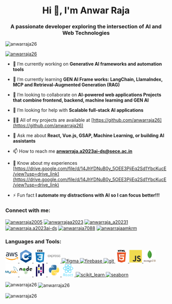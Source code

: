 <h1 align="center">Hi 👋, I'm Anwar Raja</h1>
<h3 align="center">A passionate developer exploring the intersection of AI and Web Technologies</h3>

<p align="left"> <img src="https://komarev.com/ghpvc/?username=anwarraja26&label=Profile%20views&color=0e75b6&style=flat" alt="anwarraja26" /> </p>

<p align="left"> <a href="https://github.com/ryo-ma/github-profile-trophy"><img src="https://github-profile-trophy.vercel.app/?username=anwarraja26" alt="anwarraja26" /></a> </p>

- 🔭 I’m currently working on **Generative AI frameworks and automation tools**

- 🌱 I’m currently learning **GEN AI Frame works: LangChain, LlamaIndex, MCP and Retrieval-Augmented Generation (RAG)**

- 👯 I’m looking to collaborate on **AI-powered web applications Projects that combine frontend, backend, machine learning and GEN AI**

- 🤝 I’m looking for help with **Scalable full-stack AI applications**

- 👨‍💻 All of my projects are available at [https://github.com/anwarraja26](https://github.com/anwarraja26)

- 💬 Ask me about **React, Vue.js, GSAP, Machine Learning, or building AI assistants**

- 📫 How to reach me **anwarraja.a2023ai-ds@sece.ac.in**

- 📄 Know about my experiences [https://drive.google.com/file/d/14JhYDNuB0y_5OEE3PjiEq2Sd1YbcKucE/view?usp=drive_link](https://drive.google.com/file/d/14JhYDNuB0y_5OEE3PjiEq2Sd1YbcKucE/view?usp=drive_link)

- ⚡ Fun fact **I automate my distractions with AI so I can focus better!!!**

<h3 align="left">Connect with me:</h3>
<p align="left">
<a href="https://linkedin.com/in/anwarraja2005" target="blank"><img align="center" src="https://raw.githubusercontent.com/rahuldkjain/github-profile-readme-generator/master/src/images/icons/Social/linked-in-alt.svg" alt="anwarraja2005" height="30" width="40" /></a>
<a href="https://www.codechef.com/users/anwarrajaa2023" target="blank"><img align="center" src="https://cdn.jsdelivr.net/npm/simple-icons@3.1.0/icons/codechef.svg" alt="anwarrajaa2023" height="30" width="40" /></a>
<a href="https://www.hackerrank.com/anwarraja_a20231" target="blank"><img align="center" src="https://raw.githubusercontent.com/rahuldkjain/github-profile-readme-generator/master/src/images/icons/Social/hackerrank.svg" alt="anwarraja_a20231" height="30" width="40" /></a>
<a href="https://codeforces.com/profile/anwarraja.a2023ai-ds" target="blank"><img align="center" src="https://raw.githubusercontent.com/rahuldkjain/github-profile-readme-generator/master/src/images/icons/Social/codeforces.svg" alt="anwarraja.a2023ai-ds" height="30" width="40" /></a>
<a href="https://www.leetcode.com/anwarraja7088" target="blank"><img align="center" src="https://raw.githubusercontent.com/rahuldkjain/github-profile-readme-generator/master/src/images/icons/Social/leet-code.svg" alt="anwarraja7088" height="30" width="40" /></a>
<a href="https://auth.geeksforgeeks.org/user/anwarrajaamkrm" target="blank"><img align="center" src="https://raw.githubusercontent.com/rahuldkjain/github-profile-readme-generator/master/src/images/icons/Social/geeks-for-geeks.svg" alt="anwarrajaamkrm" height="30" width="40" /></a>
</p>

<h3 align="left">Languages and Tools:</h3>
<p align="left"> <a href="https://aws.amazon.com" target="_blank" rel="noreferrer"> <img src="https://raw.githubusercontent.com/devicons/devicon/master/icons/amazonwebservices/amazonwebservices-original-wordmark.svg" alt="aws" width="40" height="40"/> </a> <a href="https://www.w3schools.com/cpp/" target="_blank" rel="noreferrer"> <img src="https://raw.githubusercontent.com/devicons/devicon/master/icons/cplusplus/cplusplus-original.svg" alt="cplusplus" width="40" height="40"/> </a> <a href="https://www.w3schools.com/css/" target="_blank" rel="noreferrer"> <img src="https://raw.githubusercontent.com/devicons/devicon/master/icons/css3/css3-original-wordmark.svg" alt="css3" width="40" height="40"/> </a> <a href="https://expressjs.com" target="_blank" rel="noreferrer"> <img src="https://raw.githubusercontent.com/devicons/devicon/master/icons/express/express-original-wordmark.svg" alt="express" width="40" height="40"/> </a> <a href="https://www.figma.com/" target="_blank" rel="noreferrer"> <img src="https://www.vectorlogo.zone/logos/figma/figma-icon.svg" alt="figma" width="40" height="40"/> </a> <a href="https://firebase.google.com/" target="_blank" rel="noreferrer"> <img src="https://www.vectorlogo.zone/logos/firebase/firebase-icon.svg" alt="firebase" width="40" height="40"/> </a> <a href="https://git-scm.com/" target="_blank" rel="noreferrer"> <img src="https://www.vectorlogo.zone/logos/git-scm/git-scm-icon.svg" alt="git" width="40" height="40"/> </a> <a href="https://www.w3.org/html/" target="_blank" rel="noreferrer"> <img src="https://raw.githubusercontent.com/devicons/devicon/master/icons/html5/html5-original-wordmark.svg" alt="html5" width="40" height="40"/> </a> <a href="https://developer.mozilla.org/en-US/docs/Web/JavaScript" target="_blank" rel="noreferrer"> <img src="https://raw.githubusercontent.com/devicons/devicon/master/icons/javascript/javascript-original.svg" alt="javascript" width="40" height="40"/> </a> <a href="https://www.mongodb.com/" target="_blank" rel="noreferrer"> <img src="https://raw.githubusercontent.com/devicons/devicon/master/icons/mongodb/mongodb-original-wordmark.svg" alt="mongodb" width="40" height="40"/> </a> <a href="https://www.mysql.com/" target="_blank" rel="noreferrer"> <img src="https://raw.githubusercontent.com/devicons/devicon/master/icons/mysql/mysql-original-wordmark.svg" alt="mysql" width="40" height="40"/> </a> <a href="https://nodejs.org" target="_blank" rel="noreferrer"> <img src="https://raw.githubusercontent.com/devicons/devicon/master/icons/nodejs/nodejs-original-wordmark.svg" alt="nodejs" width="40" height="40"/> </a> <a href="https://pandas.pydata.org/" target="_blank" rel="noreferrer"> <img src="https://raw.githubusercontent.com/devicons/devicon/2ae2a900d2f041da66e950e4d48052658d850630/icons/pandas/pandas-original.svg" alt="pandas" width="40" height="40"/> </a> <a href="https://www.python.org" target="_blank" rel="noreferrer"> <img src="https://raw.githubusercontent.com/devicons/devicon/master/icons/python/python-original.svg" alt="python" width="40" height="40"/> </a> <a href="https://reactjs.org/" target="_blank" rel="noreferrer"> <img src="https://raw.githubusercontent.com/devicons/devicon/master/icons/react/react-original-wordmark.svg" alt="react" width="40" height="40"/> </a> <a href="https://scikit-learn.org/" target="_blank" rel="noreferrer"> <img src="https://upload.wikimedia.org/wikipedia/commons/0/05/Scikit_learn_logo_small.svg" alt="scikit_learn" width="40" height="40"/> </a> <a href="https://seaborn.pydata.org/" target="_blank" rel="noreferrer"> <img src="https://seaborn.pydata.org/_images/logo-mark-lightbg.svg" alt="seaborn" width="40" height="40"/> </a> </p>

<p><img align="left" src="https://github-readme-stats.vercel.app/api/top-langs?username=anwarraja26&show_icons=true&locale=en&layout=compact" alt="anwarraja26" /></p>

<p>&nbsp;<img align="center" src="https://github-readme-stats.vercel.app/api?username=anwarraja26&show_icons=true&locale=en" alt="anwarraja26" /></p>

<p><img align="center" src="https://github-readme-streak-stats.herokuapp.com/?user=anwarraja26&" alt="anwarraja26" /></p>
